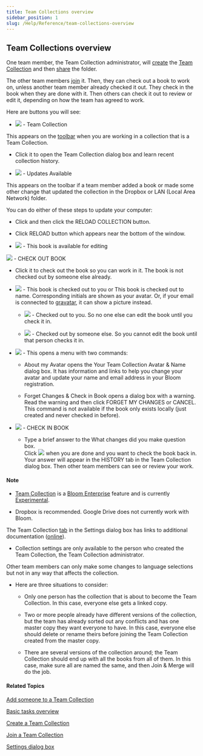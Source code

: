 ```yaml
---
title: Team Collections overview
sidebar_position: 1
slug: /Help/Reference/team-collections-overview
---
```


## Team Collections overview

One team member, the Team Collection administrator, will [create](Create_a_Team_Collection.md) the [Team Collection](../../../Concepts/Team_Collection.md) and then [share](Add_someone_to_a_Team_Collection.md) the folder.

The other team members [join](Join_a_Team_Collection.md) it. Then, they can check out a book to work on, unless another team member already checked it out. They check in the book when they are done with it. Then others can check it out to review or edit it, depending on how the team has agreed to work.

Here are buttons you will see:

-   ![](/ref-docs-assets/images/Concepts/TeamCollectionIcon.png) - Team Collection
    

This appears on the [toolbar](../../../User_Interface/Toolbar/Collections_toolbar.md) when you are working in a collection that is a Team Collection.

-   Click it to open the Team Collection dialog box and learn recent collection history.
    

-   ![](/ref-docs-assets/images/Concepts/UPDATE%20avaialble.png) - Updates Available
    

This appears on the toolbar if a team member added a book or made some other change that updated the collection in the Dropbox or LAN (Local Area Network) folder.

You can do either of these steps to update your computer:

-   Click and then click the RELOAD COLLECTION button.
    
-   Click RELOAD button which appears near the bottom of the window.
    

-   ![](/ref-docs-assets/images/Concepts/AVAILABLE.png) - This book is available for editing
    

![](/ref-docs-assets/images/Concepts/CHECKOUT.png) - CHECK OUT BOOK

-   Click it to check out the book so you can work in it. The book is not checked out by someone else already.

-   ![](/ref-docs-assets/images/Concepts/CheckedOUT.png) - This book is checked out to you or This book is checked out to name. Corresponding initials are shown as your avatar. Or, if your email is connected to [gravatar](https://en.gravatar.com/ "https://en.gravatar.com/"), it can show a picture instead.
    
    -   ![](/ref-docs-assets/images/Concepts/CheckOut2ME.png) - Checked out to you. So no one else can edit the book until you check it in.
        
    -   ![](/ref-docs-assets/images/Concepts/CheckOut2SomeoneElse.png) - Checked out by someone else. So you cannot edit the book until that person checks it in.
        
-   ![](/ref-docs-assets/images/Tasks/Basic_tasks/Team_Collections/MoreButton.png) - This opens a menu with two commands:
    
    -   About my Avatar opens the Your Team Collection Avatar & Name dialog box. It has information and links to help you change your avatar and update your name and email address in your Bloom registration.
        
    -   Forget Changes & Check in Book opens a dialog box with a warning.  
        Read the warning and then click FORGET MY CHANGES or CANCEL.  
        This command is not available if the book only exists locally (just created and never checked in before).
        
-   ![](/ref-docs-assets/images/Concepts/CHECKIN.png) - CHECK IN BOOK
    
    -   Type a brief answer to the What changes did you make question box.  
        Click ![](/ref-docs-assets/images/Concepts/CHECKIN.png) when you are done and you want to check the book back in.  
        Your answer will appear in the HISTORY tab in the Team Collection dialog box. Then other team members can see or review your work.
        

#### Note

-   [Team Collection](../../../Concepts/Team_Collection.md) is a [Bloom Enterprise](../../Edit_tasks/Enterprise/EnterpriseRequired.md) feature and is currently [Experimental](../../../User_Interface/Dialog_boxes/Settings_dialog_box.md).
    
-   Dropbox is recommended. Google Drive does not currently work with Bloom.
    

The Team Collection [tab](../../../User_Interface/Dialog_boxes/Settings_dialog_box.md) in the Settings dialog box has links to additional documentation ([online](https://docs.google.com/document/d/1DOhy7hnmG37NzcQN8oP6NkXW_X3WU7YH4ez_P1hV1mo/edit#heading=h.m6a6ps8wdxru "https://docs.google.com/document/d/1DOhy7hnmG37NzcQN8oP6NkXW_X3WU7YH4ez_P1hV1mo/edit#heading=h.m6a6ps8wdxru")).

-   Collection settings are only available to the person who created the Team Collection, the Team Collection administrator.
    

Other team members can only make some changes to language selections but not in any way that affects the collection.

-   Here are three situations to consider:
    
    -   Only one person has the collection that is about to become the Team Collection. In this case, everyone else gets a linked copy.
        
    -   Two or more people already have different versions of the collection, but the team has already sorted out any conflicts and has one master copy they want everyone to have. In this case, everyone else should delete or rename theirs before joining the Team Collection created from the master copy.
        
    -   There are several versions of the collection around; the Team Collection should end up with all the books from all of them. In this case, make sure all are named the same, and then Join & Merge will do the job.
        

#### Related Topics

[Add someone to a Team Collection](Add_someone_to_a_Team_Collection.md)

[Basic tasks overview](../Basic_tasks_overview.md)

[Create a Team Collection](Create_a_Team_Collection.md)

[Join a Team Collection](Join_a_Team_Collection.md)

[Settings dialog box](../../../User_Interface/Dialog_boxes/Settings_dialog_box.md)